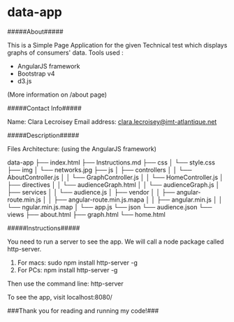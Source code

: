 # data-app


#####About#####

This is a Simple Page Application for the given Technical test which displays graphs of consumers' data.
Tools used :
- AngularJS framework
- Bootstrap v4
- d3.js

(More information on /about page)


#####Contact Info#####

Name: Clara Lecroisey
Email address: clara.lecroisey@imt-atlantique.net


#####Description#####

Files Architecture: (using the AngularJS framework)

data-app
├── index.html
├── Instructions.md
├── css
│   └── style.css
├── img
│   └── networks.jpg
├── js
│   ├── controllers
│   │   └── AboutController.js
│   │   └── GraphController.js
│   │   └── HomeController.js
│   ├── directives
│   │   └── audienceGraph.html
│   │   └── audienceGraph.js
│   ├── services
│   │   └── audience.js
│   ├── vendor
│   │   ├── angular-route.min.js
│   │   ├── angular-route.min.js.mapa
│   │   ├── angular.min.js
│   │   └── ngular.min.js.map
│   └── app.js
└── json
    └── audience.json
└── views
    ├── about.html
    ├── graph.html
    └── home.html


#####Instructions#####

You need to run a server to see the app. We will call a node package called http-server.

1. For macs: sudo npm install http-server -g
2. For PCs: npm install http-server -g

Then use the command line: http-server

To see the app, visit localhost:8080/



###Thank you for reading and running my code!###
